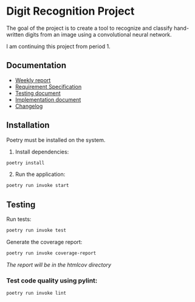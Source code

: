 # Digit Recognition Project
The goal of the project is to create a tool to recognize and classify hand-written digits from an image using a convolutional neural network.

I am continuing this project from period 1. 

## Documentation
- [Weekly report](https://github.com/jooniku/digit_recognition_project/blob/main/Documentation/Weekly_reports/week_3.md)
- [Requirement Specification](https://https://github.com/jooniku/digit_recognition_project/)
- [Testing document](https://github.com/jooniku/digit_recognition_project/blob/main/Documentation/testing_document.md)
- [Implementation document](https://github.com/jooniku/digit_recognition_project/blob/main/Documentation/implementation_document.md)
- [Changelog](https://github.com/jooniku/digit_recognition_project/blob/main/Documentation/changelog.md)

## Installation
Poetry must be installed on the system.

1. Install dependencies:
```bash
poetry install
```
2. Run the application:
```bash
poetry run invoke start
```

## Testing

Run tests:
```bash
poetry run invoke test
```
Generate the coverage report:
```bash
poetry run invoke coverage-report
```
_The report will be in the htmlcov directory_

### Test code quality using pylint:
```bash
poetry run invoke lint
```
